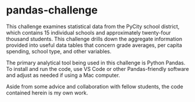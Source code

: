 # pandas-challenge

This challenge examines statistical data from the PyCity school district, which contains 15 individual schools and approximately twenty-four thousand students. This challenge drills down the aggregate information provided into useful data tables that concern grade averages, per capita spending, school type, and other variables.

The primary analytical tool being used in this challenge is Python Pandas. To install and run the code, use VS Code or other Pandas-friendly software and adjust as needed if using a Mac computer.

Aside from some advice and collaboration with fellow students, the code contained herein is my own work.
